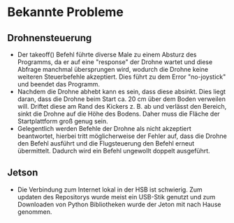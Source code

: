 # Bekannte Probleme
## Drohnensteuerung

- Der takeoff() Befehl führte diverse Male zu einem Absturz des Programms, da er auf eine "response" der Drohne wartet und diese Abfrage manchmal übersprungen wird, wodurch die Drohne keine weiteren Steuerbefehle akzeptiert. Dies führt zu dem Error "no-joystick" und beendet das Programm.
- Nachdem die Drohne abhebt kann es sein, dass diese absinkt. Dies liegt daran, dass die Drohne beim Start ca. 20 cm über dem Boden verweilen will. Driftet diese am Rand des Kickers z. B. ab und verlässt den Bereich, sinkt die Drohne auf die Höhe des Bodens. Daher muss die Fläche der Startplattform groß genug sein.
- Gelegentlich werden Befehle der Drohne als nicht akzeptiert beantwortet, hierbei tritt möglicherweise der Fehler auf, dass die Drohne den Befehl ausführt und die Flugsteuerung den Befehl erneut übermittelt. Dadurch wird ein Befehl ungewollt doppelt ausgeführt.

## Jetson

- Die Verbindung zum Internet lokal in der HSB ist schwierig. Zum updaten des Repositorys wurde meist ein USB-Stik genutzt und zum Downloaden von Python Bibliotheken wurde der Jeton mit nach Hause genommen.